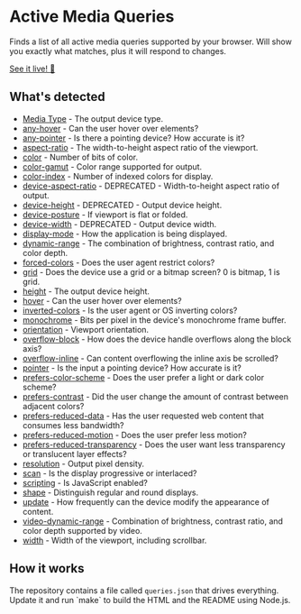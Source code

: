# Active Media Queries

Finds a list of all active media queries supported by your browser. Will show you exactly what matches, plus it will respond to changes.

[See it live! 🚀](https://fidian.github.io/active-media-queries/)

## What's detected

* [Media Type](https://developer.mozilla.org/en-US/docs/Web/CSS/@media#media_types) - The output device type.
* [any-hover](https://developer.mozilla.org/en-US/docs/Web/CSS/@media/any-hover) - Can the user hover over elements?
* [any-pointer](https://developer.mozilla.org/en-US/docs/Web/CSS/@media/any-pointer) - Is there a pointing device? How accurate is it?
* [aspect-ratio](https://developer.mozilla.org/en-US/docs/Web/CSS/@media/aspect-ratio) - The width-to-height aspect ratio of the viewport.
* [color](https://developer.mozilla.org/en-US/docs/Web/CSS/@media/color) - Number of bits of color.
* [color-gamut](https://developer.mozilla.org/en-US/docs/Web/CSS/@media/color-gamut) - Color range supported for output.
* [color-index](https://developer.mozilla.org/en-US/docs/Web/CSS/@media/color-index) - Number of indexed colors for display.
* [device-aspect-ratio](https://developer.mozilla.org/en-US/docs/Web/CSS/@media/device-aspect-ratio) - DEPRECATED - Width-to-height aspect ratio of output.
* [device-height](https://developer.mozilla.org/en-US/docs/Web/CSS/@media/device-height) - DEPRECATED - Output device height.
* [device-posture](https://developer.mozilla.org/en-US/docs/Web/CSS/@media/device-posture) - If viewport is flat or folded.
* [device-width](https://developer.mozilla.org/en-US/docs/Web/CSS/@media/device-width) - DEPRECATED - Output device width.
* [display-mode](https://developer.mozilla.org/en-US/docs/Web/CSS/@media/display-mode) - How the application is being displayed.
* [dynamic-range](https://developer.mozilla.org/en-US/docs/Web/CSS/@media/dynamic-range) - The combination of brightness, contrast ratio, and color depth.
* [forced-colors](https://developer.mozilla.org/en-US/docs/Web/CSS/@media/forced-colors) - Does the user agent restrict colors?
* [grid](https://developer.mozilla.org/en-US/docs/Web/CSS/@media/grid) - Does the device use a grid or a bitmap screen? 0 is bitmap, 1 is grid.
* [height](https://developer.mozilla.org/en-US/docs/Web/CSS/@media/height) -  The output device height.
* [hover](https://developer.mozilla.org/en-US/docs/Web/CSS/@media/hover) - Can the user hover over elements?
* [inverted-colors](https://developer.mozilla.org/en-US/docs/Web/CSS/@media/inverted-colors) - Is the user agent or OS inverting colors?
* [monochrome](https://developer.mozilla.org/en-US/docs/Web/CSS/@media/monochrome) - Bits per pixel in the device&#x27;s monochrome frame buffer.
* [orientation](https://developer.mozilla.org/en-US/docs/Web/CSS/@media/orientation) - Viewport orientation.
* [overflow-block](https://developer.mozilla.org/en-US/docs/Web/CSS/@media/overflow-block) - How does the device handle overflows along the block axis?
* [overflow-inline](https://developer.mozilla.org/en-US/docs/Web/CSS/@media/overflow-inline) - Can content overflowing the inline axis be scrolled?
* [pointer](https://developer.mozilla.org/en-US/docs/Web/CSS/@media/pointer) - Is the input a pointing device? How accurate is it?
* [prefers-color-scheme](https://developer.mozilla.org/en-US/docs/Web/CSS/@media/prefers-color-scheme) - Does the user prefer a light or dark color scheme?
* [prefers-contrast](https://developer.mozilla.org/en-US/docs/Web/CSS/@media/prefers-contrast) - Did the user change the amount of contrast between adjacent colors?
* [prefers-reduced-data](https://developer.mozilla.org/en-US/docs/Web/CSS/@media/prefers-reduced-data) - Has the user requested web content that consumes less bandwidth?
* [prefers-reduced-motion](https://developer.mozilla.org/en-US/docs/Web/CSS/@media/prefers-reduced-motion) - Does the user prefer less motion?
* [prefers-reduced-transparency](https://developer.mozilla.org/en-US/docs/Web/CSS/@media/prefers-reduced-transparency) - Does the user want less transparency or translucent layer effects?
* [resolution](https://developer.mozilla.org/en-US/docs/Web/CSS/@media/resolution) - Output pixel density.
* [scan](https://developer.mozilla.org/en-US/docs/Web/CSS/@media/scan) - Is the display progressive or interlaced?
* [scripting](https://developer.mozilla.org/en-US/docs/Web/CSS/@media/scripting) - Is JavaScript enabled?
* [shape](https://developer.mozilla.org/en-US/docs/Web/CSS/@media/shape) - Distinguish regular and round displays.
* [update](https://developer.mozilla.org/en-US/docs/Web/CSS/@media/update) - How frequently can the device modify the appearance of content.
* [video-dynamic-range](https://developer.mozilla.org/en-US/docs/Web/CSS/@media/video-dynamic-range) - Combination of brightness, contrast ratio, and color depth supported by video.
* [width](https://developer.mozilla.org/en-US/docs/Web/CSS/@media/width) - Width of the viewport, including scrollbar.

## How it works

The repository contains a file called `queries.json` that drives everything. Update it and run \`make\` to build the HTML and the README using Node.js.
